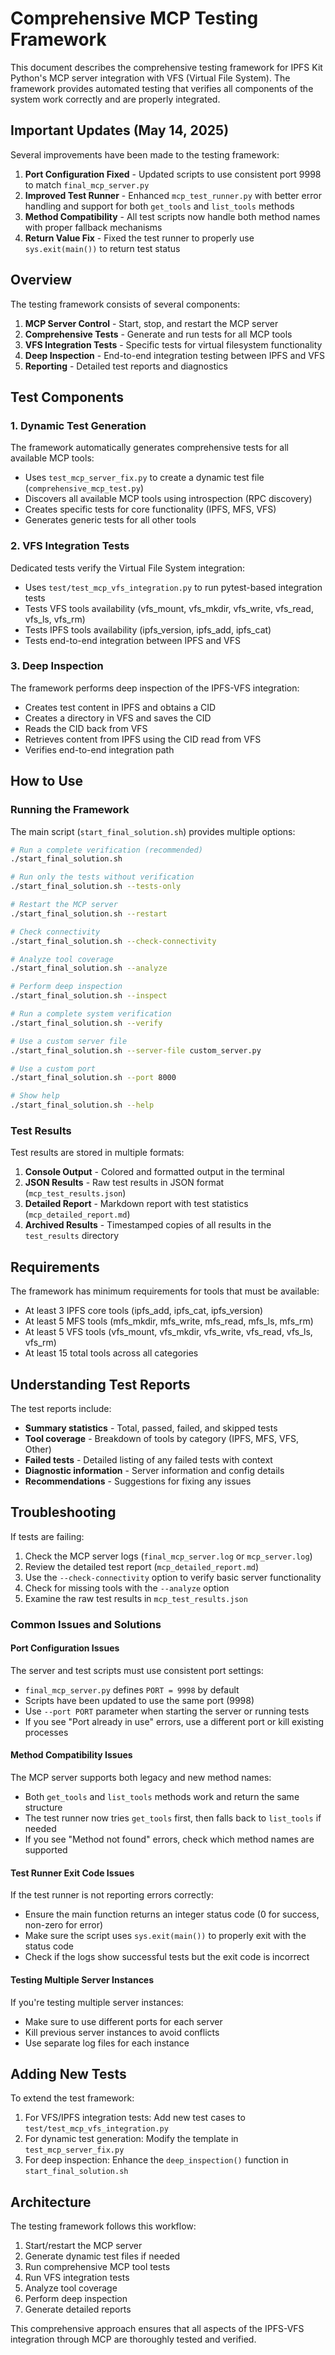 # Comprehensive MCP Testing Framework

This document describes the comprehensive testing framework for IPFS Kit Python's MCP server integration with VFS (Virtual File System). The framework provides automated testing that verifies all components of the system work correctly and are properly integrated.

## Important Updates (May 14, 2025)

Several improvements have been made to the testing framework:

1. **Port Configuration Fixed** - Updated scripts to use consistent port 9998 to match `final_mcp_server.py`
2. **Improved Test Runner** - Enhanced `mcp_test_runner.py` with better error handling and support for both `get_tools` and `list_tools` methods
3. **Method Compatibility** - All test scripts now handle both method names with proper fallback mechanisms
4. **Return Value Fix** - Fixed the test runner to properly use `sys.exit(main())` to return test status

## Overview

The testing framework consists of several components:

1. **MCP Server Control** - Start, stop, and restart the MCP server
2. **Comprehensive Tests** - Generate and run tests for all MCP tools
3. **VFS Integration Tests** - Specific tests for virtual filesystem functionality
4. **Deep Inspection** - End-to-end integration testing between IPFS and VFS
5. **Reporting** - Detailed test reports and diagnostics

## Test Components

### 1. Dynamic Test Generation

The framework automatically generates comprehensive tests for all available MCP tools:

- Uses `test_mcp_server_fix.py` to create a dynamic test file (`comprehensive_mcp_test.py`)
- Discovers all available MCP tools using introspection (RPC discovery)
- Creates specific tests for core functionality (IPFS, MFS, VFS)
- Generates generic tests for all other tools

### 2. VFS Integration Tests

Dedicated tests verify the Virtual File System integration:

- Uses `test/test_mcp_vfs_integration.py` to run pytest-based integration tests
- Tests VFS tools availability (vfs_mount, vfs_mkdir, vfs_write, vfs_read, vfs_ls, vfs_rm)
- Tests IPFS tools availability (ipfs_version, ipfs_add, ipfs_cat)
- Tests end-to-end integration between IPFS and VFS

### 3. Deep Inspection

The framework performs deep inspection of the IPFS-VFS integration:

- Creates test content in IPFS and obtains a CID
- Creates a directory in VFS and saves the CID
- Reads the CID back from VFS
- Retrieves content from IPFS using the CID read from VFS
- Verifies end-to-end integration path

## How to Use

### Running the Framework

The main script (`start_final_solution.sh`) provides multiple options:

```bash
# Run a complete verification (recommended)
./start_final_solution.sh

# Run only the tests without verification
./start_final_solution.sh --tests-only

# Restart the MCP server
./start_final_solution.sh --restart

# Check connectivity
./start_final_solution.sh --check-connectivity

# Analyze tool coverage
./start_final_solution.sh --analyze

# Perform deep inspection
./start_final_solution.sh --inspect

# Run a complete system verification
./start_final_solution.sh --verify

# Use a custom server file
./start_final_solution.sh --server-file custom_server.py

# Use a custom port
./start_final_solution.sh --port 8000

# Show help
./start_final_solution.sh --help
```

### Test Results

Test results are stored in multiple formats:

1. **Console Output** - Colored and formatted output in the terminal
2. **JSON Results** - Raw test results in JSON format (`mcp_test_results.json`)
3. **Detailed Report** - Markdown report with test statistics (`mcp_detailed_report.md`)
4. **Archived Results** - Timestamped copies of all results in the `test_results` directory

## Requirements

The framework has minimum requirements for tools that must be available:

- At least 3 IPFS core tools (ipfs_add, ipfs_cat, ipfs_version)
- At least 5 MFS tools (mfs_mkdir, mfs_write, mfs_read, mfs_ls, mfs_rm)
- At least 5 VFS tools (vfs_mount, vfs_mkdir, vfs_write, vfs_read, vfs_ls, vfs_rm)
- At least 15 total tools across all categories

## Understanding Test Reports

The test reports include:

- **Summary statistics** - Total, passed, failed, and skipped tests
- **Tool coverage** - Breakdown of tools by category (IPFS, MFS, VFS, Other)
- **Failed tests** - Detailed listing of any failed tests with context
- **Diagnostic information** - Server information and config details
- **Recommendations** - Suggestions for fixing any issues

## Troubleshooting

If tests are failing:

1. Check the MCP server logs (`final_mcp_server.log` or `mcp_server.log`)
2. Review the detailed test report (`mcp_detailed_report.md`)
3. Use the `--check-connectivity` option to verify basic server functionality
4. Check for missing tools with the `--analyze` option
5. Examine the raw test results in `mcp_test_results.json`

### Common Issues and Solutions

#### Port Configuration Issues

The server and test scripts must use consistent port settings:
- `final_mcp_server.py` defines `PORT = 9998` by default
- Scripts have been updated to use the same port (9998)
- Use `--port PORT` parameter when starting the server or running tests
- If you see "Port already in use" errors, use a different port or kill existing processes

#### Method Compatibility Issues

The MCP server supports both legacy and new method names:
- Both `get_tools` and `list_tools` methods work and return the same structure
- The test runner now tries `get_tools` first, then falls back to `list_tools` if needed
- If you see "Method not found" errors, check which method names are supported

#### Test Runner Exit Code Issues

If the test runner is not reporting errors correctly:
- Ensure the main function returns an integer status code (0 for success, non-zero for error)
- Make sure the script uses `sys.exit(main())` to properly exit with the status code
- Check if the logs show successful tests but the exit code is incorrect

#### Testing Multiple Server Instances

If you're testing multiple server instances:
- Make sure to use different ports for each server
- Kill previous server instances to avoid conflicts
- Use separate log files for each instance

## Adding New Tests

To extend the test framework:

1. For VFS/IPFS integration tests: Add new test cases to `test/test_mcp_vfs_integration.py`
2. For dynamic test generation: Modify the template in `test_mcp_server_fix.py`
3. For deep inspection: Enhance the `deep_inspection()` function in `start_final_solution.sh`

## Architecture

The testing framework follows this workflow:

1. Start/restart the MCP server
2. Generate dynamic test files if needed
3. Run comprehensive MCP tool tests
4. Run VFS integration tests
5. Analyze tool coverage
6. Perform deep inspection
7. Generate detailed reports

This comprehensive approach ensures that all aspects of the IPFS-VFS integration through MCP are thoroughly tested and verified.
